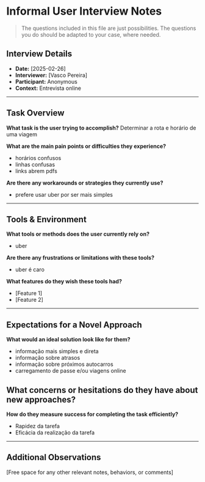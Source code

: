 # Informal User Interview Notes 

> 	The questions included in this file are just possibilities. The questions you do should be adapted to your case, where needed.

## Interview Details 
- **Date:** [2025-02-26] 
- **Interviewer:** [Vasco Pereira] 
- **Participant:** Anonymous 
- **Context:** Entrevista online 
- --- 
## Task Overview 

 **What task is the user trying to accomplish?** 
Determinar a rota e horário de uma viagem  

**What are the main pain points or difficulties they experience?** 
- horários confusos
- linhas confusas
- links abrem pdfs

**Are there any workarounds or strategies they currently use?** 
- prefere usar uber por ser mais simples 

---- 
## Tools & Environment 
**What tools or methods does the user currently rely on?** 
- uber


**Are there any frustrations or limitations with these tools?** 
- uber é caro

**What features do they wish these tools had?** 
- [Feature 1] 
- [Feature 2] 
--- 
## Expectations for a Novel Approach 

**What would an ideal solution look like for them?** 
- informação mais simples e direta
- informação sobre atrasos
- informação sobre próximos autocarros
- carregamento de passe e/ou viagens online

**What concerns or hesitations do they have about new approaches?** 
- 

**How do they measure success for completing the task efficiently?** 
- Rapidez da tarefa
- Eficácia da realização da tarefa

--- 
## Additional Observations 
[Free space for any other relevant notes, behaviors, or comments]